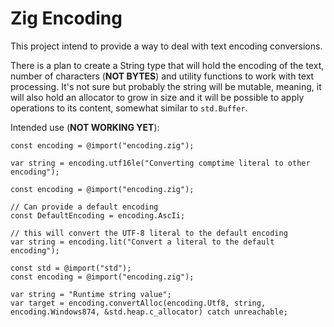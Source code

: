 # Zig Encoding

This project intend to provide a way to deal with text encoding conversions.

There is a plan to create a String type that will hold the encoding of the text, number of characters (**NOT BYTES**) and utility functions to work with text processing. It's not sure but probably the string will be mutable, meaning, it will also hold an allocator to grow in size and it will be possible to apply operations to its content, somewhat similar to `std.Buffer`.

Intended use (**NOT WORKING YET**):

```zig
const encoding = @import("encoding.zig");

var string = encoding.utf16le("Converting comptime literal to other encoding");
```

```zig
const encoding = @import("encoding.zig");

// Can provide a default encoding
const DefaultEncoding = encoding.AscIi;

// this will convert the UTF-8 literal to the default encoding
var string = encoding.lit("Convert a literal to the default encoding");
```

```zig
const std = @import("std");
const encoding = @import("encoding.zig");

var string = "Runtime string value";
var target = encoding.convertAlloc(encoding.Utf8, string, encoding.Windows874, &std.heap.c_allocator) catch unreachable;
```